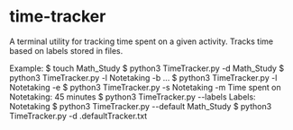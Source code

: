# time-tracker

A terminal utility for tracking time spent on a given activity.  Tracks time 
based on labels stored in files.

Example:
    $ touch Math_Study
    $ python3 TimeTracker.py -d Math_Study
    $ python3 TimeTracker.py -l Notetaking -b
    ...
    $ python3 TimeTracker.py -l Notetaking -e
    $ python3 TimeTracker.py -s Notetaking -m 
      Time spent on Notetaking: 45 minutes
    $ python3 TimeTracker.py --labels
      Labels: Notetaking
    $ python3 TimeTracker.py --default
      Math_Study
    $ python3 TimeTracker.py -d .defaultTracker.txt
